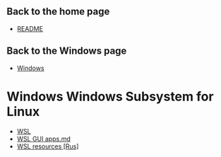 ## Back to the home page
- [README](../README.md)

## Back to the Windows page
- [Windows](Windows.md)

# Windows Windows Subsystem for Linux
- [WSL](WSL/WSL.md)
- [WSL GUI apps.md](WSL/WSL%20GUI%20apps.md)
- [WSL resources [Rus]](WSL/WSL%20resources%20[Rus].md)

